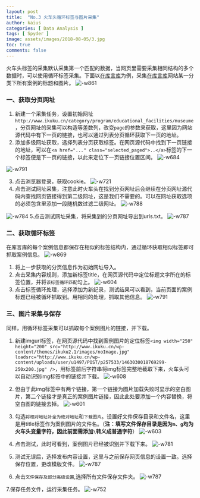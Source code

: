 ```yaml
---
layout: post
title:  "No.3 火车头循环标签与图片采集"
author: kaius
categories: [ Data Analysis ]
tags: [ Spyder ]
image: assets/images/2018-08-05/3.jpg
toc: true
comments: false
---
```


火车头标签的采集默认采集第一个匹配的数据，当网页里需要采集相同结构的多个数据时，可以使用循环标签采集。下面以[在库言库](http://www.ikuku.cn)为例，采集[在库言库](http://www.ikuku.cn)网站某一分类下所有案例的标题和图片。
![-w861]({{site.baseurl}}/assets/images/2018-08-06/15335385263427.jpg)


### 一、获取分页网址
1. 新建一个采集任务，设置初始网址`http://www.ikuku.cn/category/program/educational_facilities/museume`，分页网址的采集可以构造等差数列，改变`page`的参数来获取，这里因为网站源代码中有下一页的链接，也可以通过列表分页循环获取下一页的地址。
2. 添加多级网址获取，选择列表分页获取标签。在网页源代码中找到下一页链接的地址，可以在`<a href="..." class="selected_paged">..</a>`标签的下一个标签便是下一页的链接，以此来定位下一页链接位置区间。
![-w684]({{site.baseurl}}/assets/images/2018-08-06/15335178584384.jpg)

![-w791]({{site.baseurl}}/assets/images/2018-08-06/15335389382451.jpg)

3. 点击浏览器登录，获取cookie。
![-w721]({{site.baseurl}}/assets/images/2018-08-06/15335390950300.jpg)
4. 点击测试网址采集，注意此时火车头在找到分页网址后会继续在分页网址源代码内查找网页链接得到第二级网址，这是我们不需要的。可以在网址获取选项的必须包含里添加一段随机数过滤二级网址。
![-w788]({{site.baseurl}}/assets/images/2018-08-06/15335417344506.jpg)

![-w784]({{site.baseurl}}/assets/images/2018-08-06/15335395092334.jpg)
5.点击测试网址采集，将采集到的分页网址导出到urls.txt。
![-w787]({{site.baseurl}}/assets/images/2018-08-06/15335427003799.jpg)

### 二、获取循环标签
在库言库的每个案例信息都保存在相似的标签结构内，通过循环获取相似标签即可抓取案例信息。
![-w869]({{site.baseurl}}/assets/images/2018-08-06/15335430861214.jpg)
1. 将上一步获取的分页信息作为初始网址导入。
2. 点击采集内容规则，添加新标签title，在网页源代码中定位标题文字所在的标签位置，并将`该标签循环匹配`勾上。
![-w604]({{site.baseurl}}/assets/images/2018-08-06/15335434795330.jpg)
3. 点击标签循环处理，选择添加为新纪录，测试结果可以看到，当前页面的案例标题已经被循环抓取到。用相同的处理，抓取其他信息。
![-w791]({{site.baseurl}}/assets/images/2018-08-06/15335436887006.jpg)

### 三、图片采集与保存
同样，用循环标签采集可以抓取每个案例图片的链接，并下载。
1. 新建imgurl标签，在网页源代码中找到案例图片的定位标签`<img width="250" height="200" src="http://www.ikuku.cn/wp-content/themes/ikuku2.1/images/noImage.jpg" loadsrc="http://www.ikuku.cn/wp-content/uploads/user/u1497/POST/p257533/1463030018769299-250x200.jpg" />`，用<img>标签前后字符串将img标签完整地截取下来，火车头可以自动识别img标签中的链接并下载。
![-w608]({{site.baseurl}}/assets/images/2018-08-06/15335500309337.jpg)
2. 但由于此img标签中有两个链接，第一个链接为图片加载失败时显示的空白图片，第二个链接才是真正的案例图片链接，因此此处要添加一个内容替换，将空白图的链接去掉。
![-w601]({{site.baseurl}}/assets/images/2018-08-06/15335502268359.jpg)

3. 勾选`将相对地址补全为绝对地址`和`下载图片`。设置好文件保存目录和文件名，这里是用title标签作为案例图片的文件名。（**注：填写文件保存目录是因为`m`、`g`均为火车头变量字符，因此前面需添加`\`转义成普通字符**）
![-w603]({{site.baseurl}}/assets/images/2018-08-06/15335502680735.jpg)
4. 点击测试，此时可看到，案例图片已经被识别并下载下来。
![-w781]({{site.baseurl}}/assets/images/2018-08-06/15335503441053.jpg)



5. 测试无误后，选择发布内容设置，这里与之前保存网页信息的设置一致。选择保存位置，更改模版文件。
![-w787]({{site.baseurl}}/assets/images/2018-08-06/15335457007267.jpg)

6. 点击`文件保存及部分高级设置`,选择所有文件保存文件夹。
![-w787]({{site.baseurl}}/assets/images/2018-08-06/15335504482405.jpg)

7.保存任务文件，运行采集任务。
![-w752]({{site.baseurl}}/assets/images/2018-08-06/15335507323021.jpg)


